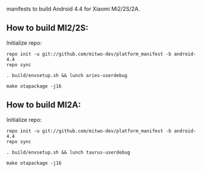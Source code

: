 manifests to build Android 4.4 for Xiaomi Mi2/2S/2A.

How to build MI2/2S:
-------------

Initialize repo:

    repo init -u git://github.com/mitwo-dev/platform_manifest -b android-4.4
    repo sync

    . build/envsetup.sh && lunch aries-userdebug

    make otapackage -j16



How to build MI2A:
------------

Initialize repo:
 
    repo init -u git://github.com/mitwo-dev/platform_manifest -b android-4.4
    repo sync
    
    . build/envsetup.sh && lunch taurus-userdebug

    make otapackage -j16
